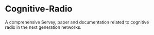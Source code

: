 # Cognitive-Radio
A comprehensive Servey, paper and documentation related to cognitive radio in the next generation networks.
